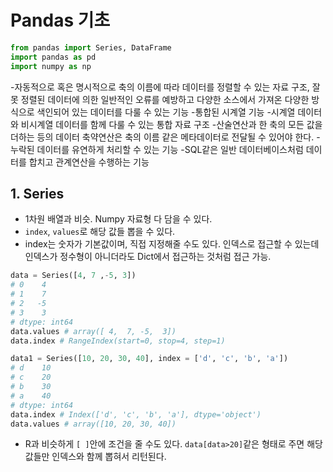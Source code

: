 # Pandas 기초

```py
from pandas import Series, DataFrame
import pandas as pd
import numpy as np
```

-자동적으로 혹은 명시적으로 축의 이름에 따라 데이터를 정렬할 수 있는 자료 구조, 잘못 정렬된 데이터에 의한 일반적인 오류를 예방하고 다양한 소스에서 가져온 다양한 방식으로 색인되어 있는 데이터를 다룰 수 있는 기능
-통합된 시계열 기능
-시계열 데이터와 비시계열 데이터를 함께 다룰 수 있는 통합 자료 구조
-산술연산과 한 축의 모든 값을 더하는 등의 데이터 축약연산은 축의 이름 같은 메타데이터로 전달될 수 있어야 한다.
-누락된 데이터를 유연하게 처리할 수 있는 기능
-SQL같은 일반 데이터베이스처럼 데이터를 합치고 관계연산을 수행하는 기능

## 1. Series

- 1차원 배열과 비슷. Numpy 자료형 다 담을 수 있다.
- `index`, `values`로 해당 값들 뽑을 수 있다.
- index는 숫자가 기본값이며, 직접 지정해줄 수도 있다. 인덱스로 접근할 수 있는데 인덱스가 정수형이 아니더라도 Dict에서 접근하는 것처럼 접근 가능.

```py
data = Series([4, 7 ,-5, 3])
# 0    4
# 1    7
# 2   -5
# 3    3
# dtype: int64
data.values # array([ 4,  7, -5,  3])
data.index # RangeIndex(start=0, stop=4, step=1)

data1 = Series([10, 20, 30, 40], index = ['d', 'c', 'b', 'a'])
# d    10
# c    20
# b    30
# a    40
# dtype: int64
data.index # Index(['d', 'c', 'b', 'a'], dtype='object')
data.values # array([10, 20, 30, 40])
```

- R과 비슷하게 `[ ]`안에 조건을 줄 수도 있다. `data[data>20]`같은 형태로 주면 해당 값들만 인덱스와 함께 뽑혀서 리턴된다.
